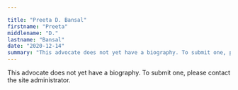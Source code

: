 ```yaml
---

title: "Preeta D. Bansal"
firstname: "Preeta"
middlename: "D."
lastname: "Bansal"
date: "2020-12-14"
summary: "This advocate does not yet have a biography. To submit one, please contact the site administrator."
---
```

This advocate does not yet have a biography. To submit one, please contact the site administrator.

